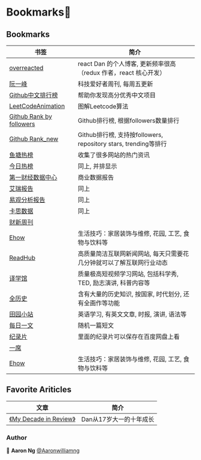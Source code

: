 # Bookmarks👋



## Bookmarks

| 书签                                                         | 简介                                                         |
| ------------------------------------------------------------ | ------------------------------------------------------------ |
| [overreacted](https://overreacted.io)                        | react Dan 的个人博客, 更新频率很高（redux 作者，react 核心开发） |
| [阮一峰](http://www.ruanyifeng.com/blog/)                    | 科技爱好者周刊, 每周五更新                                   |
|[Github中文排行榜](https://github.com/kon9chunkit/GitHub-Chinese-Top-Charts)|帮助你发现高分优秀中文项目|
|[LeetCodeAnimation](https://github.com/MisterBooo/LeetCodeAnimation)|图解Leetcode算法|
| [Github Rank by followers](http://githubrank.com)            | Github排行榜, 根据followers数量排行                          |
| [Github Rank_new](https://wangchujiang.com/github-rank/repos.html) | Github排行榜, 支持按followers, repository stars, trending等排行 |
| [鱼塘热榜](https://mo.fish/main/home/hot)                    | 收集了很多网站的热门资讯                                     |
| [今日热榜](https://tophub.today)                             | 同上, 并排显示                                               |
| [第一财经数据中心](https://www.cbndata.com/report?page=1&report_category=business_studies) | 商业数据报告                                                 |
| [艾瑞报告](https://report.iresearch.cn/)                     | 同上                                                         |
| [易观分析报告](https://www.analysys.cn/article/analysis/1)   | 同上                                                         |
| [卡思数据](http://www.woshipm.com/u/736105)                  | 同上                                                         |
| [财新周刊](http://weekly.caixin.com)                         |                                                              |
| [Ehow](https://www.ehow.com/)                                | 生活技巧：家居装饰与维修, 花园, 工艺, 食物与饮料等           |
| [ReadHub](https://readhub.cn/topics)                         | 高质量简洁互联网新闻网站, 每天只需要花几分钟就可以了解互联网行业动态 |
| [译学馆](https://www.yxgapp.com/)                            | 质量极高短视频学习网站, 包括科学秀, TED, 励志演讲, 科普内容等 |
| [全历史](https://www.allhistory.com)                         | 含有大量的历史知识, 按国家, 时代划分, 还有全画作等功能       |
| [田园小站](https://www.tianfateng.cn/)                       | 英语学习, 有英文文章, 时报, 演讲, 语法等                     |
| [每日一文](https://meiriyiwen.com/random)                    | 随机一篇短文                                                 |
| [纪录片](http://www.jlpcn.net)                               | 里面的纪录片可以保存在百度网盘上看                           |
|[一席](https://yixi.tv)||
| [Ehow](https://www.ehow.com/)                                | 生活技巧：家居装饰与维修, 花园, 工艺, 食物与饮料等           |



## Favorite Ariticles

| 文章                                                         | 简介                    |
| ------------------------------------------------------------ | ----------------------- |
| [《My Decade in Review》](https://overreacted.io/zh-hans/my-decade-in-review/) | Dan从17岁大一的十年成长 |



### Author

👤 **Aaron Ng** [@Aaronwilliamng](https://github.com/Aaronwilliamng)

